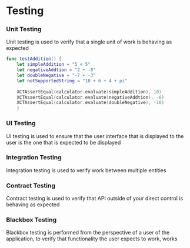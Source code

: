 # Testing
### Unit Testing
Unit testing is used to verify that a single unit of work is behaving as expected

```swift
func testAddition() {
    let simpleAddition = "5 + 5"
    let negativeAddtion = "2 + -8"
    let doubleNegative = "-7 + -3"
    let notSupportedString = "10 + 6 + 4 + pi"
        
    XCTAssertEqual(calculator.evaluate(simpleAddition), 10)
    XCTAssertEqual(calculator.evaluate(negativeAddtion), -6)
    XCTAssertEqual(calculator.evaluate(doubleNegative), -10)
    }
```

### UI Testing
UI testing is used to ensure that the user interface that is displayed to the user is the one that is expected to be displayed

### Integration Testing
Integration testing is used to verify work between multiple entities

### Contract Testing
Contract testing is used to verify that API outside of your direct control is behaving as expected

### Blackbox Testing
Blackbox testing is performed from the perspective of a user of the application, to verify that functionality the user expects to work, works

